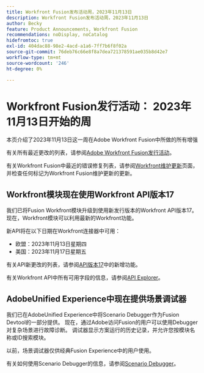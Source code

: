 ```yaml
---
title: Workfront Fusion发布活动周，2023年11月13日
description: Workfront Fusion发布活动周，2023年11月13日
author: Becky
feature: Product Announcements, Workfront Fusion
recommendations: noDisplay, noCatalog
hidefromtoc: true
exl-id: 404dac88-98e2-4acd-a1a6-7ff7b6f8f02a
source-git-commit: 76deb76c66e8f8a7dea721378591ae035b8d42e7
workflow-type: tm+mt
source-wordcount: '246'
ht-degree: 0%

---
```


# Workfront Fusion发行活动： 2023年11月13日开始的周

本页介绍了2023年11月13日这一周在Adobe Workfront Fusion中所做的所有增强

有关所有最近更改的列表，请参阅[Adobe Workfront Fusion发行活动](../../../product-announcements/product-releases/fusion-release-activity/fusion-release-activity.md)。

有关Workfront Fusion中最近的错误修复列表，请参阅[Workfront维护更新](https://experienceleague.adobe.com/docs/workfront-known-issues/releases/current-updates.html)页面，并检查任何标记为Workfront Fusion维护更新的更新。

## Workfront模块现在使用Workfront API版本17

我们已将Fusion Workfront模块升级到使用新发行版本的Workfront API版本17。 现在，Workfront模块可以利用最新的Workfront功能。

新API将在以下日期在Workfront连接器中可用：

* 欧盟：2023年11月13日星期四
* 美国：2023年11月17日星期五

有关API新更改的列表，请参阅[API版本17](/help/quicksilver/wf-api/api/new-api-version-17.md)中的新增功能。

有关Workfront API中所有可用字段的信息，请参阅[API Explorer](https://developer.adobe.com/workfront/api-explorer)。

## AdobeUnified Experience中现在提供场景调试器

我们已在AdobeUnified Experience中将Scenario Debugger作为Fusion Devtool的一部分提供。 现在，通过Adobe访问Fusion的用户可以使用Debugger对复杂场景进行故障诊断。 调试器显示方案运行的历史记录，并允许您按模块名称或ID搜索模块。

以前，场景调试器仅供经典Fusion Experience中的用户使用。

有关如何使用Scenario Debugger的信息，请参阅[Scenario Debugger](/help/quicksilver/workfront-fusion/scenarios/debug-scenarios-with-dev-tool.md#scenario-debugger)。
